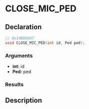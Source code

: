 # CLOSE_MIC_PED

## Declaration
```cpp
// 0x14B06047
void CLOSE_MIC_PED(int id, Ped ped);
```

### Arguments
- **int:** id
- **Ped:** ped

### Results

## Description
